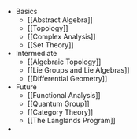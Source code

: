 - Basics
	- [[Abstract Algebra]]
	- [[Topology]]
	- [[Complex Analysis]]
	- [[Set Theory]]
- Intermediate
	- [[Algebraic Topology]]
	- [[Lie Groups and Lie Algebras]]
	- [[Differential Geometry]]
- Future
	- [[Functional Analysis]]
	- [[Quantum Group]]
	- [[Category Theory]]
	- [[The Langlands Program]]
-